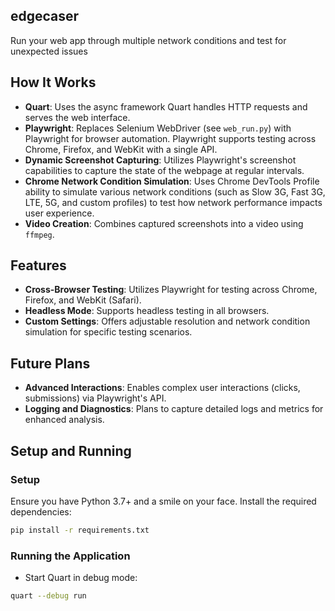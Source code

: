 ## edgecaser
Run your web app through multiple network conditions and test for unexpected issues

## How It Works
- **Quart**: Uses the async framework Quart handles HTTP requests and serves the web interface.
- **Playwright**: Replaces Selenium WebDriver (see `web_run.py`) with Playwright for browser automation. Playwright supports testing across Chrome, Firefox, and WebKit with a single API.
- **Dynamic Screenshot Capturing**: Utilizes Playwright's screenshot capabilities to capture the state of the webpage at regular intervals.
- **Chrome Network Condition Simulation**: Uses Chrome DevTools Profile ability to simulate various network conditions (such as Slow 3G, Fast 3G, LTE, 5G, and custom profiles) to test how network performance impacts user experience.
- **Video Creation**: Combines captured screenshots into a video using `ffmpeg`.

## Features
- **Cross-Browser Testing**: Utilizes Playwright for testing across Chrome, Firefox, and WebKit (Safari).
- **Headless Mode**: Supports headless testing in all browsers.
- **Custom Settings**: Offers adjustable resolution and network condition simulation for specific testing scenarios.

## Future Plans
- **Advanced Interactions**: Enables complex user interactions (clicks, submissions) via Playwright's API.
- **Logging and Diagnostics**: Plans to capture detailed logs and metrics for enhanced analysis.

## Setup and Running

### Setup
Ensure you have Python 3.7+ and a smile on your face. Install the required dependencies:

```bash
pip install -r requirements.txt
```

### Running the Application
- Start Quart in debug mode:
```bash
quart --debug run
```